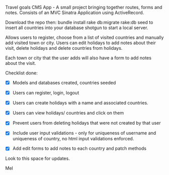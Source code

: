 Travel goals CMS App - A small project bringing together routes, forms and notes. Consists of an MVC Sinatra Application using ActiveRecord.

Download the repo then:
bundle install
rake db:migrate
rake:db seed to insert all countries into your database
shotgun to start a local server.


Allows users to register, choose from a list of visited countries and manually add visited town or city.
Users can edit holidays to add notes about their visit, delete holidays and delete countries from holidays.

Each town or city that the user adds will also have a form to add notes about the visit.





Checklist done:

- [x] Models and databases created, countries seeded
- [x] Users can register, login, logout
- [x] Users can create holidays with a name and associated countries.
- [x] Users can view holidays/ countries and click on them
- [x] Prevent users from deleting holidays that were not created by that user
- [x] Include user input validations - only for uniqueness of username and uniqueness of country, no html input validations enforced.
- [x] Add edit forms to add notes to each country and patch methods




Look to this space for updates. 

Mel